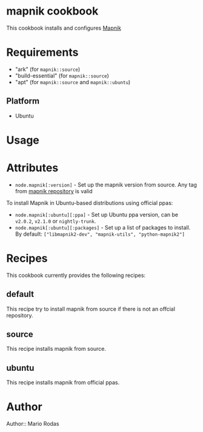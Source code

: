 # mapnik cookbook

This cookbook installs and configures [Mapnik](http://mapnik.org/)

# Requirements

* "ark" (for `mapnik::source`)
* "build-essential" (for `mapnik::source`)
* "apt" (for `mapnik::source` and `mapnik::ubuntu`)

## Platform

* Ubuntu

# Usage

# Attributes

* `node.mapnik[:version]` - Set up the mapnik version from source. Any tag from [mapnik repository](https://github.com/mapnik/mapnik/tags) is valid

To install Mapnik in Ubuntu-based distributions using official ppas:

* `node.mapnik[:ubuntu][:ppa]` - Set up Ubuntu ppa version, can be `v2.0.2`, `v2.1.0` or `nightly-trunk`.
* `node.mapnik[:ubuntu][:packages]` - Set up a list of packages to install. By default: `["libmapnik2-dev", "mapnik-utils", "python-mapnik2"]`

# Recipes

This cookbook currently provides the following recipes:

## default
This recipe try to install mapnik from source if there is not an offcial repository.

## source
This recipe installs mapnik from source.

## ubuntu
This recipe installs mapnik from official ppas.

# Author

Author:: Mario Rodas

